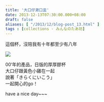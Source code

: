 ```yaml
---
title: '大口仔漱口盅'
date: 2013-12-13T07:30:00.000+08:00
draft: false
aliases: [ "/2013/12/blog-post_13.html" ]
tags : [collections - みんなのたあ坊]
---
```


這個杯，沒陪我有十年都至少有八年  

![](/images/minnanotabo131213.jpg)

00‘年的產品，日版的厚厚膠杯  
大口仔跟黃色小雞在一起  
說著「きらくにいこう」  
一起開心的go！  
  
have a nice day~~~
